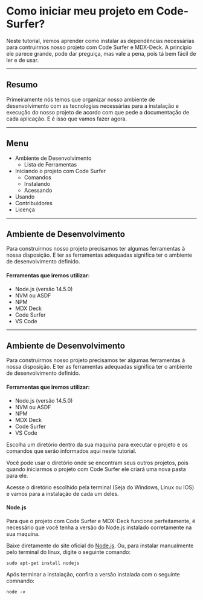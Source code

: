 # Como iniciar meu projeto em Code-Surfer?

Neste tutorial, iremos aprender como instalar as dependências necessárias para contruirmos nosso projeto com Code Surfer e MDX-Deck. A princípio ele parece grande, pode dar preguiça, mas vale a pena, pois tá bem fácil de ler e de usar.

---

## Resumo
Primeiramente nós temos que organizar nosso ambiente de desenvolvimento com as tecnologias necessárias para a instalação e execução do nosso projeto de acordo com que pede a documentação de cada aplicação. E é ísso que vamos fazer agora.

---
## Menu

- Ambiente de Desenvolvimento
    - Lista de Ferramentas
- Iniciando o projeto com Code Surfer
    - Comandos
    - Instalando
    - Acessando
- Usando
- Contribuidores
- Licença

---

## Ambiente de Desenvolvimento

Para construírmos nosso projeto precisamos ter algumas ferramentas à nossa disposição. E ter as ferramentas adequadas significa ter o ambiente de desenvolvimento definido.

#### Ferramentas que iremos utilizar:

- Node.js (versão 14.5.0)
- NVM ou ASDF
- NPM
- MDX Deck
- Code Surfer
- VS Code

---

## Ambiente de Desenvolvimento

Para construírmos nosso projeto precisamos ter algumas ferramentas à nossa disposição. E ter as ferramentas adequadas significa ter o ambiente de desenvolvimento definido.

#### Ferramentas que iremos utilizar:

- Node.js (versão 14.5.0)
- NVM ou ASDF
- NPM
- MDX Deck
- Code Surfer
- VS Code

Escolha um diretório dentro da sua maquina para executar o projeto e os comandos que serão informados aqui neste tutorial. 

Você pode usar o diretório onde se encontram seus outros projetos, pois quando iniciarmos o projeto com Code Surfer ele criará uma nova pasta para ele.

Acesse o diretório escolhido pela terminal (Seja do Windows, Linux ou IOS) e vamos para a instalação de cada um deles.

#### Node.js

Para que o projeto com Code Surfer e MDX-Deck funcione perfeitamente, é necessário que você tenha a versão do Node.js instalado corretamente na sua maquina.

Baixe diretamente do site oficial do [Node.js](https://nodejs.org/dist/v18.16.0/node-v18.16.0-x64.msi). Ou, para instalar manualmente pelo terminal do linux, digite o seguinte comando:

```
sudo apt-get install nodejs
```

Após terminar a instalação, confira a versão instalada com o seguinte comnando:

```
node -v
```








<!-- # MDX Deck + Code Surfer template

This project was generated with the `npm init code-surfer-deck` command.

## Development

To run the presentation deck in development mode:

```sh
npm start
```

Edit the [`deck.mdx`](deck.mdx) file to get started.

## Exporting

To build the presentation deck:

```sh
npm run build
```

For more documentation see [MDX Deck](https://github.com/jxnblk/mdx-deck) and [Code Surfer](https://codesurfer.pomb.us/) -->
